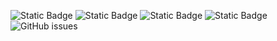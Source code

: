 ![Static Badge](https://img.shields.io/badge/blacklists-60-000000) ![Static Badge](https://img.shields.io/badge/blacklisted-2629021-cc0000) ![Static Badge](https://img.shields.io/badge/whitelisted-2245-00CC00) ![Static Badge](https://img.shields.io/badge/streaming_blacklist-28107-000000) ![GitHub issues](https://img.shields.io/github/issues/fabriziosalmi/blacklists)
